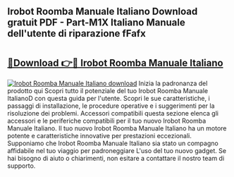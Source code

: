 ## Irobot Roomba Manuale Italiano Download gratuit PDF - Part-M1X Italiano Manuale dell'utente di riparazione fFafx

# <h2><a href="http://dfa1dh.blite.top/?on=Irobot+Roomba+Manuale+Italiano">🔗Download 👉🔴 Irobot Roomba Manuale Italiano</a></h2>

[![Irobot Roomba Manuale Italiano download](https://i.imgur.com/lujVjoI.png)](http://dfa1dh.blite.top/?on=Irobot+Roomba+Manuale+Italiano)
Inizia la padronanza del prodotto qui Scopri tutto il potenziale del tuo Irobot Roomba Manuale ItalianoD con questa guida per l'utente. Scopri le sue caratteristiche, i passaggi di installazione, le procedure operative e i suggerimenti per la risoluzione dei problemi. Accessori compatibili questa sezione elenca gli accessori e le periferiche compatibili per il tuo nuovo Irobot Roomba Manuale Italiano. Il tuo nuovo Irobot Roomba Manuale Italiano ha un motore potente e caratteristiche innovative per prestazioni eccezionali. Supponiamo che Irobot Roomba Manuale Italiano sia stato un compagno affidabile nel tuo viaggio per padroneggiare L'uso del tuo nuovo gadget. Se hai bisogno di aiuto o chiarimenti, non esitare a contattare il nostro team di supporto.
